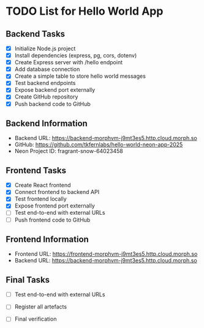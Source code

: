 # TODO List for Hello World App

## Backend Tasks
- [x] Initialize Node.js project
- [x] Install dependencies (express, pg, cors, dotenv)
- [x] Create Express server with /hello endpoint
- [x] Add database connection
- [x] Create a simple table to store hello world messages
- [x] Test backend endpoints
- [x] Expose backend port externally
- [x] Create GitHub repository
- [x] Push backend code to GitHub

## Backend Information
- Backend URL: https://backend-morphvm-j9mt3es5.http.cloud.morph.so
- GitHub: https://github.com/tkfernlabs/hello-world-neon-app-2025
- Neon Project ID: fragrant-snow-64023458

## Frontend Tasks
- [x] Create React frontend
- [x] Connect frontend to backend API
- [x] Test frontend locally
- [x] Expose frontend port externally
- [ ] Test end-to-end with external URLs
- [ ] Push frontend code to GitHub

## Frontend Information
- Frontend URL: https://frontend-morphvm-j9mt3es5.http.cloud.morph.so
- Backend URL: https://backend-morphvm-j9mt3es5.http.cloud.morph.so

## Final Tasks
- [ ] Test end-to-end with external URLs
- [ ] Register all artefacts
- [ ] Final verification


